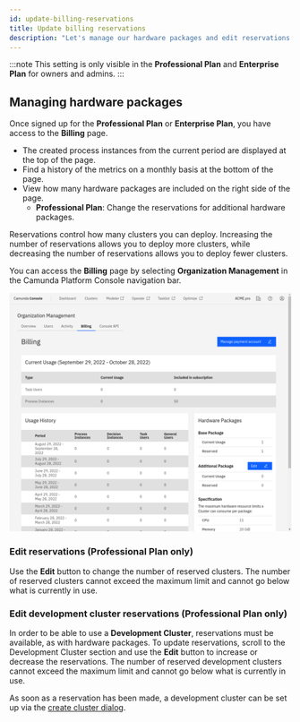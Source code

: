```yaml
---
id: update-billing-reservations
title: Update billing reservations
description: "Let's manage our hardware packages and edit reservations."
---
```


:::note
This setting is only visible in the **Professional Plan** and **Enterprise Plan** for owners and admins.
:::

## Managing hardware packages

Once signed up for the **Professional Plan** or **Enterprise Plan**, you have access to the **Billing** page.

- The created process instances from the current period are displayed at the top of the page.
- Find a history of the metrics on a monthly basis at the bottom of the page.
- View how many hardware packages are included on the right side of the page.
  - **Professional Plan**: Change the reservations for additional hardware packages.

Reservations control how many clusters you can deploy. Increasing the number of reservations allows you to deploy more clusters, while decreasing the number of reservations allows you to deploy fewer clusters.

You can access the **Billing** page by selecting **Organization Management** in the Camunda Platform Console navigation bar.

![billing-overview](./img/billing-overview.png)

### Edit reservations (Professional Plan only)

Use the **Edit** button to change the number of reserved clusters. The number of reserved clusters cannot exceed the maximum limit and cannot go below what is currently in use.

### Edit development cluster reservations (Professional Plan only)

In order to be able to use a **Development Cluster**, reservations must be available, as with hardware packages. To update reservations, scroll to the Development Cluster section and use the **Edit** button to increase or decrease the reservations. The number of reserved development clusters cannot exceed the maximum limit and cannot go below what is currently in use.

As soon as a reservation has been made, a development cluster can be set up via the [create cluster dialog](../manage-clusters/create-cluster-include.md).

